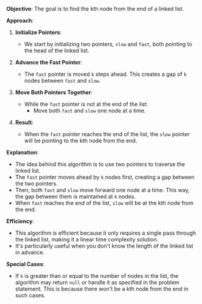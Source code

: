 **Objective**: The goal is to find the kth node from the end of a linked list.

**Approach**:

1. **Initialize Pointers**:
   - We start by initializing two pointers, `slow` and `fast`, both pointing to the head of the linked list.

2. **Advance the Fast Pointer**:
   - The `fast` pointer is moved `k` steps ahead. This creates a gap of `k` nodes between `fast` and `slow`.

3. **Move Both Pointers Together**:
   - While the `fast` pointer is not at the end of the list:
     - Move both `fast` and `slow` one node at a time.

4. **Result**:
   - When the `fast` pointer reaches the end of the list, the `slow` pointer will be pointing to the kth node from the end.

**Explanation**:

- The idea behind this algorithm is to use two pointers to traverse the linked list.
- The `fast` pointer moves ahead by `k` nodes first, creating a gap between the two pointers.
- Then, both `fast` and `slow` move forward one node at a time. This way, the gap between them is maintained at `k` nodes.
- When `fast` reaches the end of the list, `slow` will be at the kth node from the end.

**Efficiency**:

- This algorithm is efficient because it only requires a single pass through the linked list, making it a linear time complexity solution.
- It's particularly useful when you don't know the length of the linked list in advance.

**Special Cases**:

- If `k` is greater than or equal to the number of nodes in the list, the algorithm may return `null` or handle it as specified in the problem statement. This is because there won't be a kth node from the end in such cases.
